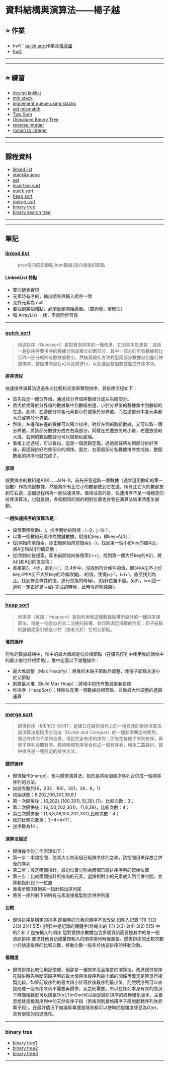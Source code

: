 # 資料結構與演算法——楊子越
## :star: 作業
* hw1：[quick sort](https://github.com/yanjiyue/sac/blob/master/%E4%BD%9C%E6%A5%AD/quicksort.ipynb)作業及[推導圖](https://github.com/yanjiyue/sac/blob/master/%E4%BD%9C%E6%A5%AD/quicksort.png)
* [hw2](https://github.com/yanjiyue/sac/tree/master/%E4%BD%9C%E6%A5%AD/hw2)
---
---
## :star: 練習
* [design linklist](https://github.com/yanjiyue/sac/blob/master/%E7%B7%B4%E7%BF%92/design%20linked%20list.py)
* [min stack](https://github.com/yanjiyue/sac/blob/master/%E7%B7%B4%E7%BF%92/min%20stack.py)
* [implement queue using stacks](https://github.com/yanjiyue/sac/blob/master/%E7%B7%B4%E7%BF%92/Implement%20Queue%20using%20Stacks.py)
* [set mismatch](https://github.com/yanjiyue/sac/blob/master/%E7%B7%B4%E7%BF%92/set%20mismatch%E8%A7%A3%E9%87%8B)
* [Two Sum](https://github.com/yanjiyue/sac/blob/master/%E7%B7%B4%E7%BF%92/two%20sum.py)
* [Univalued Binary Tree](https://github.com/yanjiyue/sac/blob/master/%E7%B7%B4%E7%BF%92/Univalued%20Binary%20Tree.py)
* [reverse integer](https://github.com/yanjiyue/sac/blob/master/%E7%B7%B4%E7%BF%92/reverse%20integer.py)
* [roman to integer](https://github.com/yanjiyue/sac/blob/master/%E7%B7%B4%E7%BF%92/roman%20to%20integer.py)
---
---
## 課程資料
* [linked list](https://docs.google.com/presentation/d/e/2PACX-1vTB218-EdUZ5jpNz6Uv4TOZQc37Y281v128_aRcWC6EhkTQs5bS8fh7yysmcuzb9R2QPN6_PDshFWL_/pub?start=false&loop=false&delayms=3000&slide=id.p)
* [stack&queue](https://docs.google.com/presentation/d/e/2PACX-1vQ1hb79im0vqpApCttGnXAFRT8SqH9HQP0b_oyVRCV8SVyiHLkHJjidYGAfxkvq468QMumFIDdTeiB-/pub?start=false&loop=false&delayms=3000&slide=id.p)
* [set](https://docs.google.com/presentation/d/e/2PACX-1vT6BvB7aI9oLgyum8tdIgGVr8kabqtwo8KZV3ayzKKQqGkpAnvrjT3JabWu-Hms9kUaDILyCU8-Qqhl/pub?start=false&loop=false&delayms=3000&slide=id.p)
* [insertion sort](https://docs.google.com/presentation/d/e/2PACX-1vQOTMDM-5-OUaGfnLUOFVgefFwSVRplSwnbicp0CXOQrB5H8RM_1Aq8o_4JxHlncEmhjvqk3tzcoB7s/pub?start=false&loop=false&delayms=3000&slide=id.p)
* [quick sort](https://docs.google.com/presentation/d/e/2PACX-1vSqz8sTxT4xyjgiz-htLvZd7FZ_5ZzgKf60pFEoNLU5S77JxrsGJ2vd15CdxlfLtT3g2aizHP-Ebk9b/pub?start=false&loop=false&delayms=3000&slide=id.p)
* [heap sort](https://docs.google.com/presentation/d/e/2PACX-1vRAGwnUvg6BcXoML5u9f4gO6YKcz0vXf7bDnPho_S7mG5D0SBR78djt91RKUPMxqNfkVIcu3l5WCXPh/pub?start=false&loop=false&delayms=3000&slide=id.p)
* [merge sort](https://docs.google.com/presentation/d/e/2PACX-1vToxkEzc1H1RT5MI9G941KQFBC7GO_Efn95wTqXLEdr3LDBSNcQb-M46IOC-_RzZih6IBEwwy3rWQuE/pub?start=false&loop=false&delayms=3000&slide=id.p)
* [binary tree](https://docs.google.com/presentation/d/e/2PACX-1vSC3P8sGElP48mJTjqT309470SmTFBwJXWsU9hTX2hg5tVpiG4yC703qA7ibPep-Qakmm2Mw_F-ScZh/pub?start=false&loop=false&delayms=3000&slide=id.p)
* [binary search tree](https://docs.google.com/presentation/d/e/2PACX-1vQgUh73yvSdxAvMH50DHWJ5lsCX8-daMxtoltU9rYW7xCmqYz2A1wOv0Vcx_F9KO5ZUvZBv3IF1TjGi/pub?start=false&loop=false&delayms=3000&slide=id.p)
---
---
## 筆記
### [linked list](https://blog.csdn.net/weixin_42139757/article/details/82108515)
>prev指向前面節點|item數據|指向後面的節點
#### LinkedList 特點
 - 雙向鏈表實現
 - 元素時有序的，輸出順序與輸入順序一致
 - 允許元素為 null
 - 要找到某個結點，必須從頭開始遍曆。（查詢慢，增刪快）
 - 和 ArrayList 一樣，不是同步容器
---
### [quick sort](https://baike.baidu.com/item/快速排序算法/369842?fromtitle=quick%20sort&fromid=18082058&fr=aladdin)
>快速排序（Quicksort）是對冒泡排序的一種改進。它的基本思想是：通過一趟排序將要排序的數據分割成獨立的兩部分，其中一部分的所有數據都比另外一部分的所有數據都要小，然後再按此方法對這兩部分數據分別進行快速排序，整個排序過程可以遞歸進行，以此達到整個數據變成有序序列。
#### 排序流程
快速排序演算法通過多次比較和交換來實現排序，其排序流程如下： 
- 首先設定一個分界值，通過該分界值將數組分成左右兩部分。 
- 將大於或等於分界值的數據集中到數組右邊，小於分界值的數據集中到數組的左邊。此時，左邊部分中各元素都小於或等於分界值，而右邊部分中各元素都大於或等於分界值。 
- 然後，左邊和右邊的數據可以獨立排序。對於左側的數組數據，又可以取一個分界值，將該部分數據分成左右兩部分，同樣在左邊放置較小值，右邊放置較大值。右側的數組數據也可以做類似處理。 
- 重複上述過程，可以看出，這是一個遞歸定義。通過遞歸將左側部分排好序後，再遞歸排好右側部分的順序。當左、右兩個部分各數據排序完成後，整個數組的排序也就完成了。
#### 原理
設要排序的數組是A[0]……A[N-1]，首先任意選取一個數據（通常選用數組的第一個數）作為關鍵數據，然後將所有比它小的數都放到它左邊，所有比它大的數都放到它右邊，這個過程稱為一趟快速排序。值得注意的是，快速排序不是一種穩定的排序演算法，也就是說，多個相同的值的相對位置也許會在演算法結束時產生變動。
#### 一趟快速排序的演算法是：
- 設置兩個變數i、j，排序開始的時候：i=0，j=N-1； 
- 以第一個數組元素作為關鍵數據，賦值給key，即key=A[0]； 
- 從j開始向前搜索，即由後開始向前搜索(j--)，找到第一個小於key的值A[j]，將A[j]和A[i]的值交換； 
- 從i開始向後搜索，即由前開始向後搜索(i++)，找到第一個大於key的A[i]，將A[i]和A[j]的值交換；
- 重複第3、4步，直到i=j； (3,4步中，沒找到符合條件的值，即3中A[j]不小於key,4中A[i]不大於key的時候改變j、i的值，使得j=j-1，i=i+1，直至找到為止。找到符合條件的值，進行交換的時候i， j指針位置不變。另外，i==j這一過程一定正好是i+或j-完成的時候，此時令迴圈結束）。
---
### [heap sort](https://baike.baidu.com/item/堆排序/2840151?fr=aladdin)
>堆排序（英語：Heapsort）是指利用堆這種數據結構所設計的一種排序演算法。堆是一個近似完全二叉樹的結構，並同時滿足堆積的性質：即子結點的鍵值或索引總是小於（或者大於）它的父節點。
#### 堆的操作
在堆的數據結構中，堆中的最大值總是位於根節點（在優先佇列中使用堆的話堆中的最小值位於根節點）。堆中定義以下幾種操作：

- 最大堆調整（Max Heapify）：將堆的末端子節點作調整，使得子節點永遠小於父節點
- 創建最大堆（Build Max Heap）：將堆中的所有數據重新排序
- 堆排序（HeapSort）：移除位在第一個數據的根節點，並做最大堆調整的遞歸運算
---
### [merge sort](https://baike.baidu.com/item/归并排序/1639015?fr=aladdin)
>歸併排序（MERGE-SORT）是建立在歸併操作上的一種有效的排序演算法,該演算法是採用分治法（Divide and Conquer）的一個非常典型的應用。將已有序的子序列合併，得到完全有序的序列；即先使每個子序列有序，再使子序列段間有序。若將兩個有序表合併成一個有序表，稱為二路歸併。歸併排序是一種穩定的排序方法。

#### 歸併操作 
 - 歸併操作(merge)，也叫歸併演算法，指的是將兩個順序序列合併成一個順序序列的方法。
 - 如設有數列{6，202，100，301，38，8，1}
 - 初始狀態：6,202,100,301,38,8,1
 - 第一次歸併後：{6,202},{100,301},{8,38},{1}，比較次數：3；
 - 第二次歸併後：{6,100,202,301}，{1,8,38}，比較次數：4；
 - 第三次歸併後：{1,6,8,38,100,202,301},比較次數：4；
 - 總的比較次數為：3+4+4=11；
 - 逆序數為14；
#### 演算法描述
 - 歸併操作的工作原理如下：
  - 第一步：申請空間，使其大小為兩個已經排序序列之和，該空間用來存放合併後的序列
  - 第二步：設定兩個指針，最初位置分別為兩個已經排序序列的起始位置
  - 第三步：比較兩個指針所指向的元素，選擇相對小的元素放入到合併空間，並移動指針到下一位置
  - 重複步驟3直到某一指針超出序列尾
  - 將另一序列剩下的所有元素直接複製到合併序列尾
#### 比較
 - 歸併排序是穩定的排序.即相等的元素的順序不會改變.如輸入記錄 1(1) 3(2) 2(3) 2(4) 5(5) (括弧中是記錄的關鍵字)時輸出的 1(1) 2(3) 2(4) 3(2) 5(5) 中的2 和 2 是按輸入的順序.這對要排序數據包含多個資訊而要按其中的某一個資訊排序,要求其他資訊儘量按輸入的順序排列時很重要。歸併排序的比較次數小於快速排序的比較次數，移動次數一般多於快速排序的移動次數。
#### 複雜度
 - 歸併排序比較佔用記憶體，但卻是一種效率高且穩定的演算法。改進歸併排序在歸併時先判斷前段序列的最大值與後段序列最小值的關係再確定是否進行複製比較。如果前段序列的最大值小於等於後段序列最小值，則說明序列可以直接形成一段有序序列不需要再歸併，反之則需要。所以在序列本身有序的情況下時間複雜度可以降至O(n);TimSort可以說是歸併排序的終極優化版本，主要思想就是檢測序列中的天然有序子段（若檢測到嚴格降序子段則翻轉序列為昇冪子段）。在最好情況下無論昇冪還是降序都可以使時間複雜度降至為O(n)，具有很強的自適應性。
---
### binary tree
* [binary tree1](http://www.csie.ntnu.edu.tw/~u91029/BinaryTree.html)
* [binary tree2](https://new.qq.com/rain/a/20190118A0V28C)
* [binary tree3](https://baike.baidu.com/item/二叉树/1602879?fr=aladdin)
---
